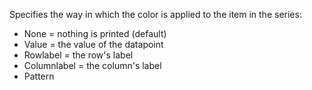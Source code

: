 Specifies the way in which the color is applied to the
            item in the series:

- None = nothing is printed (default)
- Value = the value of the datapoint
- Rowlabel = the row's label
- Columnlabel = the column's label
- Pattern